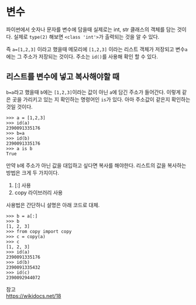 # 변수
파이썬에서 숫자나 문자를 변수에 담을때 실제로는 int, str 클래스의 객체를 담는 것이다. 실제로 `type(2)` 해보면 `<class 'int'>`가 출력되는 것을 알 수 있다.

즉 `a=[1,2,3]` 이라고 했을때 메모리에 `[1,2,3]` 이라는 리스트 객체가 저장되고 변수`a`에는 그 주소가 저장되는 것이다.
주소는 `id()`를 사용해 확인 할 수 있다.

## 리스트를 변수에 넣고 복사해야할 때
`b=a`라고 했을때 `b`에는 `[1,2,3]`이라는 값이 아닌 `a`에 담긴 주소가 들어간다.
이렇게 같은 곳을 가리키고 있는 지 확인하는 명령어인 `is`가 있다.
아마 주소값이 같은지 확인하는 것일 것이다.

    >>> a = [1,2,3]
    >>> id(a)
    2390091335176
    >>> b=a
    >>> id(b)
    2390091335176
    >>> a is b
    True

만약 `b`에 주소가 아닌 값을 대입하고 싶다면 복사를 해야한다.
리스트의 값을 복사하는 방법은 크게 두 가지이다.

1. [:] 사용  
2. copy 라이브러리 사용  

사용법은 간단하니 설명은 아래 코드로 대체.

    >>> b = a[:]
    >>> b
    [1, 2, 3]
    >>> from copy import copy
    >>> c = copy(a)
    >>> c
    [1, 2, 3]
    >>> id(a)
    2390091335176
    >>> id(b)
    2390091335432
    >>> id(c)
    2390092944072


참고  
https://wikidocs.net/18


